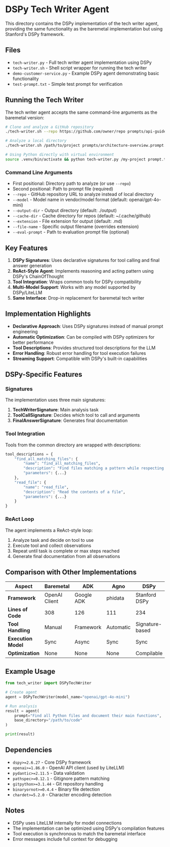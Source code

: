 # DSPy Tech Writer Agent

This directory contains the DSPy implementation of the tech writer agent, providing the same functionality as the baremetal implementation but using Stanford's DSPy framework.

## Files

- `tech-writer.py` - Full tech writer agent implementation using DSPy
- `tech-writer.sh` - Shell script wrapper for running the tech writer
- `demo-customer-service.py` - Example DSPy agent demonstrating basic functionality
- `test-prompt.txt` - Simple test prompt for verification

## Running the Tech Writer

The tech writer agent accepts the same command-line arguments as the baremetal version:

```bash
# Clone and analyze a GitHub repository
./tech-writer.sh --repo https://github.com/owner/repo prompts/api-guide.prompt.txt --model openai/gpt-4o

# Analyze a local directory
./tech-writer.sh /path/to/project prompts/architecture-overview.prompt.txt --model google/gemini-2.0-flash

# Using Python directly with virtual environment
source .venv/bin/activate && python tech-writer.py /my-project prompt.txt --model openai/gpt-4o-mini
```

### Command Line Arguments

- First positional: Directory path to analyze (or use `--repo`)
- Second positional: Path to prompt file (required)
- `--repo` - GitHub repository URL to analyze instead of local directory
- `--model` - Model name in vendor/model format (default: openai/gpt-4o-mini)
- `--output-dir` - Output directory (default: ./output)
- `--cache-dir` - Cache directory for repos (default: ~/.cache/github)
- `--extension` - File extension for output (default: .md)
- `--file-name` - Specific output filename (overrides extension)
- `--eval-prompt` - Path to evaluation prompt file (optional)

## Key Features

1. **DSPy Signatures**: Uses declarative signatures for tool calling and final answer generation
2. **ReAct-Style Agent**: Implements reasoning and acting pattern using DSPy's ChainOfThought
3. **Tool Integration**: Wraps common tools for DSPy compatibility
4. **Multi-Model Support**: Works with any model supported by DSPy/LiteLLM
5. **Same Interface**: Drop-in replacement for baremetal tech writer

## Implementation Highlights

- **Declarative Approach**: Uses DSPy signatures instead of manual prompt engineering
- **Automatic Optimization**: Can be compiled with DSPy optimizers for better performance
- **Tool Descriptions**: Provides structured tool descriptions for the LLM
- **Error Handling**: Robust error handling for tool execution failures
- **Streaming Support**: Compatible with DSPy's built-in capabilities

## DSPy-Specific Features

### Signatures

The implementation uses three main signatures:

1. **TechWriterSignature**: Main analysis task
2. **ToolCallSignature**: Decides which tool to call and arguments
3. **FinalAnswerSignature**: Generates final documentation

### Tool Integration

Tools from the common directory are wrapped with descriptions:

```python
tool_descriptions = {
    "find_all_matching_files": {
        "name": "find_all_matching_files",
        "description": "Find files matching a pattern while respecting .gitignore",
        "parameters": {...}
    },
    "read_file": {
        "name": "read_file", 
        "description": "Read the contents of a file",
        "parameters": {...}
    }
}
```

### ReAct Loop

The agent implements a ReAct-style loop:

1. Analyze task and decide on tool to use
2. Execute tool and collect observations
3. Repeat until task is complete or max steps reached
4. Generate final documentation from all observations

## Comparison with Other Implementations

| Aspect | Baremetal | ADK | Agno | DSPy |
|--------|-----------|-----|------|------|
| **Framework** | OpenAI Client | Google ADK | phidata | Stanford DSPy |
| **Lines of Code** | 308 | 126 | 111 | 234 |
| **Tool Handling** | Manual | Framework | Automatic | Signature-based |
| **Execution Model** | Sync | Async | Sync | Sync |
| **Optimization** | None | None | None | Compilable |

## Example Usage

```python
from tech_writer import DSPyTechWriter

# Create agent
agent = DSPyTechWriter(model_name="openai/gpt-4o-mini")

# Run analysis
result = agent(
    prompt="Find all Python files and document their main functions",
    base_directory="/path/to/code"
)

print(result)
```

## Dependencies

- `dspy>=2.6.27` - Core DSPy framework
- `openai>=1.86.0` - OpenAI API client (used by LiteLLM)
- `pydantic>=2.11.5` - Data validation
- `pathspec>=0.12.1` - Gitignore pattern matching
- `gitpython>=3.1.44` - Git repository handling
- `binaryornot>=0.4.4` - Binary file detection
- `chardet>=5.2.0` - Character encoding detection

## Notes

- DSPy uses LiteLLM internally for model connections
- The implementation can be optimized using DSPy's compilation features
- Tool execution is synchronous to match the baremetal interface
- Error messages include full context for debugging